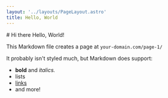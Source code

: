 ```yaml
---
layout: '../layouts/PageLayout.astro'
title: Hello, World
---
```


<main>
# Hi there Hello, World!

This Markdown file creates a page at `your-domain.com/page-1/`

It probably isn't styled much, but Markdown does support:

- **bold** and _italics._
- lists
- [links](https://astro.build)
- and more!
</main>
